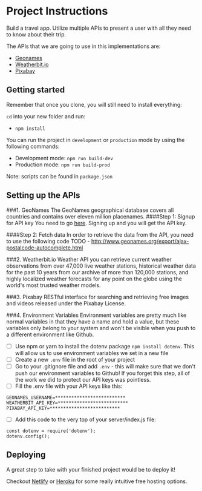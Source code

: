 # Project Instructions

Build a travel app. Utilize multiple APIs to present a user with all they need to know about their trip.

The APIs that we are going to use in this implementations are:
* [Geonames](http://www.geonames.org/export/web-services.html) 
* [Weatherbit.io](https://www.weatherbit.io/api)
* [Pixabay](https://pixabay.com/api/docs/)

## Getting started

Remember that once you clone, you will still need to install everything:

`cd` into your new folder and run:
- `npm install`

You can run the project in `development` or `production` mode by using the following commands:

- Development mode: `npm run build-dev`
- Production mode: `npm run build-prod`

Note: scripts can be found in `package.json`

## Setting up the APIs

###1. GeoNames
The GeoNames geographical database covers all countries and contains over eleven million placenames.
####Step 1: Signup for API key
You need to go [here](). Signing up and you will get the API key.

####Step 2: Fetch data
In order to retrieve the data from the API, you need to use the following code
TODO - http://www.geonames.org/export/ajax-postalcode-autocomplete.html

###2. Weatherbit.io
Weather API you can retrieve current weather observations from over 47,000 live weather stations, historical weather data for the past 10 years from our archive of more than 120,000 stations, and highly localized weather forecasts for any point on the globe using the world's most trusted weather models.

###3. Pixabay
RESTful interface for searching and retrieving free images and videos released under the Pixabay License.

###4. Environment Variables
Environment variables are pretty much like normal variables in that they have a name and hold a value, but these variables only belong to your system and won't be visible when you push to a different environment like Github.
- [ ] Use npm or yarn to install the dotenv package ```npm install dotenv```. This will allow us to use environment variables we set in a new file
- [ ] Create a new ```.env``` file in the root of your project
- [ ] Go to your .gitignore file and add ```.env``` - this will make sure that we don't push our environment variables to Github! If you forget this step, all of the work we did to protect our API keys was pointless.
- [ ] Fill the .env file with your API keys like this:
```
GEONAMES_USERNAME=**************************
WEATHERBIT_API_KEY=**************************
PIXABAY_API_KEY=**************************
```
- [ ] Add this code to the very top of your server/index.js file:
```
const dotenv = require('dotenv');
dotenv.config();
```

## Deploying

A great step to take with your finished project would be to deploy it! 

Checkout [Netlify](https://www.netlify.com/) or [Heroku](https://www.heroku.com/) for some really intuitive free hosting options.
